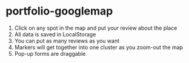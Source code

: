 # portfolio-googlemap
1. Click on any spot in the map and put your review about the place
2. All data is saved in LocalStorage
3. You can put as many reviews as you want
4. Markers will get together into one cluster as you zoom-out the map
5. Pop-up forms are draggable
